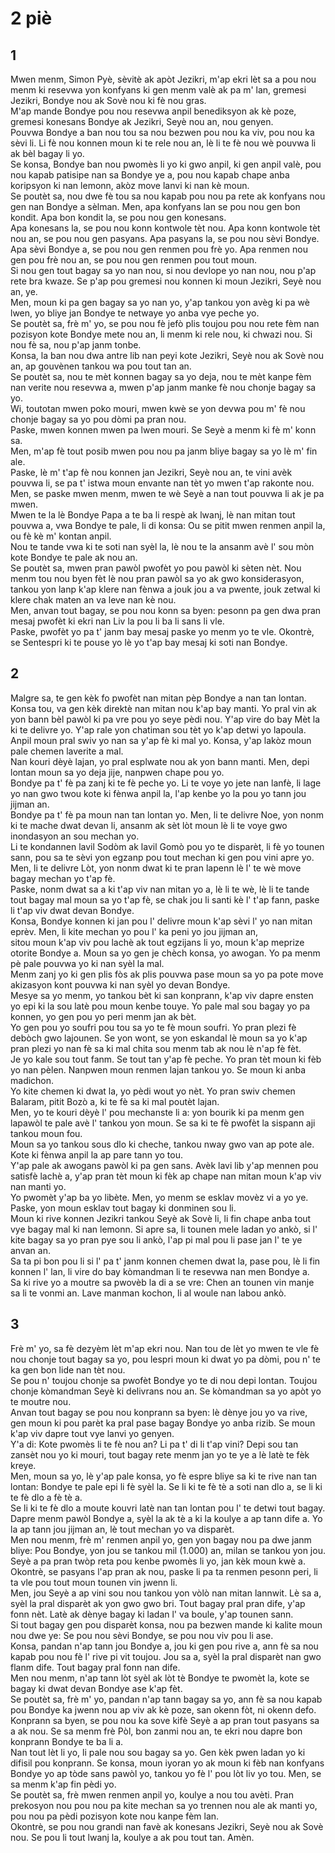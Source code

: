 <h1 class='title'>2 piè</h1>
<h2 class='chapter'>1</h2>
<div class='block'>
<div class='verse'>Mwen menm, Simon Pyè, sèvitè ak apòt Jezikri, m'ap ekri lèt sa a pou nou menm ki resevwa yon konfyans ki gen menm valè ak pa m' lan, gremesi Jezikri, Bondye nou ak Sovè nou ki fè nou gras.</div>
<div class='verse'>M'ap mande Bondye pou nou resevwa anpil benediksyon ak kè poze, gremesi konesans Bondye ak Jezikri, Seyè nou an, nou genyen.</div>
<div class='verse'>Pouvwa Bondye a ban nou tou sa nou bezwen pou nou ka viv, pou nou ka sèvi li. Li fè nou konnen moun ki te rele nou an, lè li te fè nou wè pouvwa li ak bèl bagay li yo.</div>
<div class='verse'>Se konsa, Bondye ban nou pwomès li yo ki gwo anpil, ki gen anpil valè, pou nou kapab patisipe nan sa Bondye ye a, pou nou kapab chape anba koripsyon ki nan lemonn, akòz move lanvi ki nan kè moun.</div>
<div class='verse'>Se poutèt sa, nou dwe fè tou sa nou kapab pou nou pa rete ak konfyans nou gen nan Bondye a sèlman. Men, apa konfyans lan se pou nou gen bon kondit. Apa bon kondit la, se pou nou gen konesans.</div>
<div class='verse'>Apa konesans la, se pou nou konn kontwole tèt nou. Apa konn kontwole tèt nou an, se pou nou gen pasyans. Apa pasyans la, se pou nou sèvi Bondye.</div>
<div class='verse'>Apa sèvi Bondye a, se pou nou gen renmen pou frè yo. Apa renmen nou gen pou frè nou an, se pou nou gen renmen pou tout moun.</div>
<div class='verse'>Si nou gen tout bagay sa yo nan nou, si nou devlope yo nan nou, nou p'ap rete bra kwaze. Se p'ap pou gremesi nou konnen ki moun Jezikri, Seyè nou an, ye.</div>
<div class='verse'>Men, moun ki pa gen bagay sa yo nan yo, y'ap tankou yon avèg ki pa wè lwen, yo bliye jan Bondye te netwaye yo anba vye peche yo.</div>
<div class='verse'>Se poutèt sa, frè m' yo, se pou nou fè jefò plis toujou pou nou rete fèm nan pozisyon kote Bondye mete nou an, li menm ki rele nou, ki chwazi nou. Si nou fè sa, nou p'ap janm tonbe.</div>
<div class='verse'>Konsa, la ban nou dwa antre lib nan peyi kote Jezikri, Seyè nou ak Sovè nou an, ap gouvènen tankou wa pou tout tan an.</div>
<div class='verse'>Se poutèt sa, nou te mèt konnen bagay sa yo deja, nou te mèt kanpe fèm nan verite nou resevwa a, mwen p'ap janm manke fè nou chonje bagay sa yo.</div>
<div class='verse'>Wi, toutotan mwen poko mouri, mwen kwè se yon devwa pou m' fè nou chonje bagay sa yo pou dòmi pa pran nou.</div>
<div class='verse'>Paske, mwen konnen mwen pa lwen mouri. Se Seyè a menm ki fè m' konn sa.</div>
<div class='verse'>Men, m'ap fè tout posib mwen pou nou pa janm bliye bagay sa yo lè m' fin ale.</div>
<div class='verse'>Paske, lè m' t'ap fè nou konnen jan Jezikri, Seyè nou an, te vini avèk pouvwa li, se pa t' istwa moun envante nan tèt yo mwen t'ap rakonte nou. Men, se paske mwen menm, mwen te wè Seyè a nan tout pouvwa li ak je pa mwen.</div>
<div class='verse'>Mwen te la lè Bondye Papa a te ba li respè ak lwanj, lè nan mitan tout pouvwa a, vwa Bondye te pale, li di konsa: Ou se pitit mwen renmen anpil la, ou fè kè m' kontan anpil.</div>
<div class='verse'>Nou te tande vwa ki te soti nan syèl la, lè nou te la ansanm avè l' sou mòn kote Bondye te pale ak nou an.</div>
<div class='verse'>Se poutèt sa, mwen pran pawòl pwofèt yo pou pawòl ki sèten nèt. Nou menm tou nou byen fèt lè nou pran pawòl sa yo ak gwo konsiderasyon, tankou yon lanp k'ap klere nan fènwa a jouk jou a va pwente, jouk zetwal ki klere chak maten an va leve nan kè nou.</div>
<div class='verse'>Men, anvan tout bagay, se pou nou konn sa byen: pesonn pa gen dwa pran mesaj pwofèt ki ekri nan Liv la pou li ba li sans li vle.</div>
<div class='verse'>Paske, pwofèt yo pa t' janm bay mesaj paske yo menm yo te vle. Okontrè, se Sentespri ki te pouse yo lè yo t'ap bay mesaj ki soti nan Bondye.</div>
</div>
<h2 class='chapter'>2</h2>
<div class='block'>
<div class='verse'>Malgre sa, te gen kèk fo pwofèt nan mitan pèp Bondye a nan tan lontan. Konsa tou, va gen kèk direktè nan mitan nou k'ap bay manti. Yo pral vin ak yon bann bèl pawòl ki pa vre pou yo seye pèdi nou. Y'ap vire do bay Mèt la ki te delivre yo. Y'ap rale yon chatiman sou tèt yo k'ap detwi yo lapoula.</div>
<div class='verse'>Anpil moun pral swiv yo nan sa y'ap fè ki mal yo. Konsa, y'ap lakòz moun pale chemen laverite a mal.</div>
<div class='verse'>Nan kouri dèyè lajan, yo pral esplwate nou ak yon bann manti. Men, depi lontan moun sa yo deja jije, nanpwen chape pou yo.</div>
<div class='verse'>Bondye pa t' fè pa zanj ki te fè peche yo. Li te voye yo jete nan lanfè, li lage yo nan gwo twou kote ki fènwa anpil la, l'ap kenbe yo la pou yo tann jou jijman an.</div>
<div class='verse'>Bondye pa t' fè pa moun nan tan lontan yo. Men, li te delivre Noe, yon nonm ki te mache dwat devan li, ansanm ak sèt lòt moun lè li te voye gwo inondasyon an sou mechan yo.</div>
<div class='verse'>Li te kondannen lavil Sodòm ak lavil Gomò pou yo te disparèt, li fè yo tounen sann, pou sa te sèvi yon egzanp pou tout mechan ki gen pou vini apre yo.</div>
<div class='verse'>Men, li te delivre Lòt, yon nonm dwat ki te pran lapenn lè l' te wè move bagay mechan yo t'ap fè.</div>
<div class='verse'>Paske, nonm dwat sa a ki t'ap viv nan mitan yo a, lè li te wè, lè li te tande tout bagay mal moun sa yo t'ap fè, se chak jou li santi kè l' t'ap fann, paske li t'ap viv dwat devan Bondye.</div>
<div class='verse'>Konsa, Bondye konnen ki jan pou l' delivre moun k'ap sèvi l' yo nan mitan eprèv. Men, li kite mechan yo pou l' ka peni yo jou jijman an,</div>
<div class='verse'>sitou moun k'ap viv pou lachè ak tout egzijans li yo, moun k'ap meprize otorite Bondye a. Moun sa yo gen je chèch konsa, yo awogan. Yo pa menm pè pale pouvwa yo ki nan syèl la mal.</div>
<div class='verse'>Menm zanj yo ki gen plis fòs ak plis pouvwa pase moun sa yo pa pote move akizasyon kont pouvwa ki nan syèl yo devan Bondye.</div>
<div class='verse'>Mesye sa yo menm, yo tankou bèt ki san konprann, k'ap viv dapre ensten yo epi ki la sou latè pou moun kenbe touye. Yo pale mal sou bagay yo pa konnen, yo gen pou yo peri menm jan ak bèt.</div>
<div class='verse'>Yo gen pou yo soufri pou tou sa yo te fè moun soufri. Yo pran plezi fè debòch gwo lajounen. Se yon wont, se yon eskandal lè moun sa yo k'ap pran plezi yo nan fè sa ki mal chita sou menm tab ak nou lè n'ap fè fèt.</div>
<div class='verse'>Je yo kale sou tout fanm. Se tout tan y'ap fè peche. Yo pran tèt moun ki fèb yo nan pèlen. Nanpwen moun renmen lajan tankou yo. Se moun ki anba madichon.</div>
<div class='verse'>Yo kite chemen ki dwat la, yo pèdi wout yo nèt. Yo pran swiv chemen Balaram, pitit Bozò a, ki te fè sa ki mal poutèt lajan.</div>
<div class='verse'>Men, yo te kouri dèyè l' pou mechanste li a: yon bourik ki pa menm gen lapawòl te pale avè l' tankou yon moun. Se sa ki te fè pwofèt la sispann aji tankou moun fou.</div>
<div class='verse'>Moun sa yo tankou sous dlo ki cheche, tankou nway gwo van ap pote ale. Kote ki fènwa anpil la ap pare tann yo tou.</div>
<div class='verse'>Y'ap pale ak awogans pawòl ki pa gen sans. Avèk lavi lib y'ap mennen pou satisfè lachè a, y'ap pran tèt moun ki fèk ap chape nan mitan moun k'ap viv nan manti yo.</div>
<div class='verse'>Yo pwomèt y'ap ba yo libète. Men, yo menm se esklav movèz vi a yo ye. Paske, yon moun esklav tout bagay ki donminen sou li.</div>
<div class='verse'>Moun ki rive konnen Jezikri tankou Seyè ak Sovè li, li fin chape anba tout vye bagay mal ki nan lemonn. Si apre sa, li tounen mele ladan yo ankò, si l' kite bagay sa yo pran pye sou li ankò, l'ap pi mal pou li pase jan l' te ye anvan an.</div>
<div class='verse'>Sa ta pi bon pou li si l' pa t' janm konnen chemen dwat la, pase pou, lè li fin konnen l' lan, li vire do bay kòmandman li te resevwa nan men Bondye a.</div>
<div class='verse'>Sa ki rive yo a moutre sa pwovèb la di a se vre: Chen an tounen vin manje sa li te vonmi an. Lave manman kochon, li al woule nan labou ankò.</div>
</div>
<h2 class='chapter'>3</h2>
<div class='block'>
<div class='verse'>Frè m' yo, sa fè dezyèm lèt m'ap ekri nou. Nan tou de lèt yo mwen te vle fè nou chonje tout bagay sa yo, pou lespri moun ki dwat yo pa dòmi, pou n' te ka gen bon lide nan tèt nou.</div>
<div class='verse'>Se pou n' toujou chonje sa pwofèt Bondye yo te di nou depi lontan. Toujou chonje kòmandman Seyè ki delivrans nou an. Se kòmandman sa yo apòt yo te moutre nou.</div>
<div class='verse'>Anvan tout bagay se pou nou konprann sa byen: lè dènye jou yo va rive, gen moun ki pou parèt ka pral pase bagay Bondye yo anba rizib. Se moun k'ap viv dapre tout vye lanvi yo genyen.</div>
<div class='verse'>Y'a di: Kote pwomès li te fè nou an? Li pa t' di li t'ap vini? Depi sou tan zansèt nou yo ki mouri, tout bagay rete menm jan yo te ye a lè latè te fèk kreye.</div>
<div class='verse'>Men, moun sa yo, lè y'ap pale konsa, yo fè espre bliye sa ki te rive nan tan lontan: Bondye te pale epi li fè syèl la. Se li ki te fè tè a soti nan dlo a, se li ki te fè dlo a fè tè a.</div>
<div class='verse'>Se li ki te fè dlo a moute kouvri latè nan tan lontan pou l' te detwi tout bagay.</div>
<div class='verse'>Dapre menm pawòl Bondye a, syèl la ak tè a ki la koulye a ap tann dife a. Yo la ap tann jou jijman an, lè tout mechan yo va disparèt.</div>
<div class='verse'>Men nou menm, frè m' renmen anpil yo, gen yon bagay nou pa dwe janm bliye: Pou Bondye, yon jou se tankou mil (1.000) an, milan se tankou yon jou.</div>
<div class='verse'>Seyè a pa pran twòp reta pou kenbe pwomès li yo, jan kèk moun kwè a. Okontrè, se pasyans l'ap pran ak nou, paske li pa ta renmen pesonn peri, li ta vle pou tout moun tounen vin jwenn li.</div>
<div class='verse'>Men, jou Seyè a ap vini sou nou tankou yon vòlò nan mitan lannwit. Lè sa a, syèl la pral disparèt ak yon gwo gwo bri. Tout bagay pral pran dife, y'ap fonn nèt. Latè ak dènye bagay ki ladan l' va boule, y'ap tounen sann.</div>
<div class='verse'>Si tout bagay gen pou disparèt konsa, nou pa bezwen mande ki kalite moun nou dwe ye: Se pou nou sèvi Bondye, se pou nou viv pou li ase.</div>
<div class='verse'>Konsa, pandan n'ap tann jou Bondye a, jou ki gen pou rive a, ann fè sa nou kapab pou nou fè l' rive pi vit toujou. Jou sa a, syèl la pral disparèt nan gwo flanm dife. Tout bagay pral fonn nan dife.</div>
<div class='verse'>Men nou menm, n'ap tann lòt syèl ak lòt tè Bondye te pwomèt la, kote se bagay ki dwat devan Bondye ase k'ap fèt.</div>
<div class='verse'>Se poutèt sa, frè m' yo, pandan n'ap tann bagay sa yo, ann fè sa nou kapab pou Bondye ka jwenn nou ap viv ak kè poze, san okenn fòt, ni okenn defo.</div>
<div class='verse'>Konprann sa byen, se pou nou ka sove kifè Seyè a ap pran tout pasyans sa a ak nou. Se sa menm frè Pòl, bon zanmi nou an, te ekri nou dapre bon konprann Bondye te ba li a.</div>
<div class='verse'>Nan tout lèt li yo, li pale nou sou bagay sa yo. Gen kèk pwen ladan yo ki difisil pou konprann. Se konsa, moun iyoran yo ak moun ki fèb nan konfyans Bondye yo ap tòde sans pawòl yo, tankou yo fè l' pou lòt liv yo tou. Men, se sa menm k'ap fin pèdi yo.</div>
<div class='verse'>Se poutèt sa, frè mwen renmen anpil yo, koulye a nou tou avèti. Pran prekosyon nou pou nou pa kite mechan sa yo trennen nou ale ak manti yo, pou nou pa pèdi pozisyon kote nou kanpe fèm lan.</div>
<div class='verse'>Okontrè, se pou nou grandi nan favè ak konesans Jezikri, Seyè nou ak Sovè nou. Se pou li tout lwanj la, koulye a ak pou tout tan. Amèn.</div>
</div>